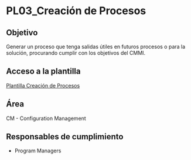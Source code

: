 # PL03_Creación de Procesos

## Objetivo
Generar un proceso que tenga salidas útiles en futuros procesos o para la solución, procurando cumplir con los objetivos del CMMI.

## Acceso a la plantilla 
[Plantilla Creación de Procesos](https://docs.google.com/document/d/1bCYDvWrV9Zpk_iPPnS5Op6TwWUvh1EiEUIcKaecmPow/edit?usp=sharing)

## Área
CM - Configuration Management

## Responsables de cumplimiento
* Program Managers
